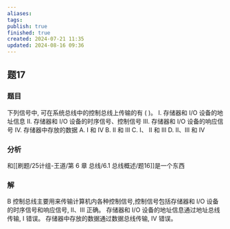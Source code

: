 ```yaml
---
aliases: 
tags: 
publish: true
finished: true
created: 2024-07-21 11:35
updated: 2024-08-16 09:36
---
```


## 题17
### 题目
下列信号中, 可在系统总线中的控制总线上传输的有 ( )。
I. 存储器和 $\mathrm{I}/\mathrm{O}$ 设备的地址信息
II. 存储器和 $\mathrm{I}/\mathrm{O}$ 设备的时序信号、控制信号
III. 存储器和 I/O 设备的响应信号
IV. 存储器中存放的数据
A. I 和 IV 
B. II 和 III 
C. I、 II 和 III 
D. II、III 和 IV
### 分析
和[[刷题/25计组-王道/第 6 章 总线/6.1 总线概述/题16]]是一个东西
### 解
B
控制总线主要用来传输计算机内各种控制信号,控制信号包括存储器和 I/O 设备的时序信号和响应信号, II、III 正确。
存储器和 I/O 设备的地址信息通过地址总线传输, I 错误。
存储器中存放的数据通过数据总线传输, IV 错误。